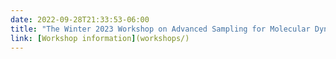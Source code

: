 ```yaml
---
date: 2022-09-28T21:33:53-06:00
title: "The Winter 2023 Workshop on Advanced Sampling for Molecular Dynamics will be held online"
link: [Workshop information](workshops/)
---
```

